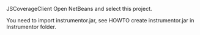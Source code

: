 JSCoverageClient
 Open NetBeans and select this project.
 
You need to import instrumentor.jar, see HOWTO create instrumentor.jar in Instrumentor folder.